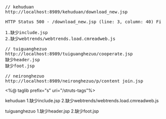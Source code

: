 <pre>
// kehuduan
http://localhost:8989/kehuduan/download_new.jsp

HTTP Status 500 - /download_new.jsp (line: 3, column: 40) File "/struts-tags" not found

1.缺少include.jsp
2.缺少webtrends/webtrends.load.cmreadweb.js

// tuiguanghezuo
http://localhost:8989/tuiguanghezuo/cooperate.jsp
缺少header.jsp
缺少foot.jsp

// neironghezuo
http://localhost:8989/neironghezuo/p/content_join.jsp
</pre>

<%@ taglib prefix="s" uri="/struts-tags"%>

kehuduan
1.缺少include.jsp
2.缺少webtrends/webtrends.load.cmreadweb.js

tuiguanghezuo
1.缺少header.jsp
2.缺少foot.jsp


